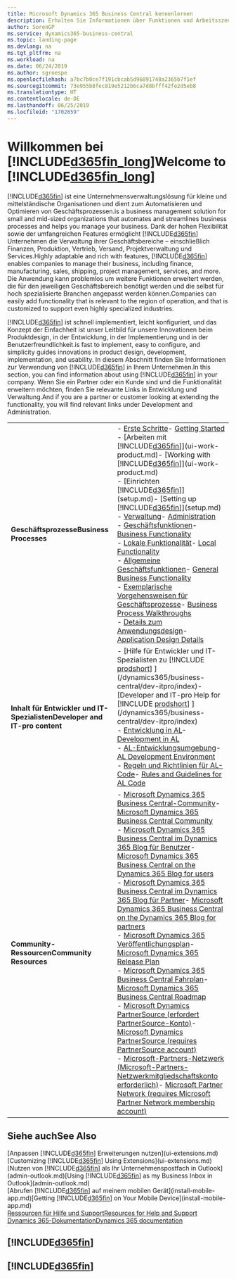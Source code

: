 ```yaml
---
title: Microsoft Dynamics 365 Business Central kennenlernen
description: Erhalten Sie Informationen über Funktionen und Arbeitsszenarien in Business Central, einer Unternehmensverwaltungslösung für kleine und mittelständische Organisationen.
author: SorenGP
ms.service: dynamics365-business-central
ms.topic: landing-page
ms.devlang: na
ms.tgt_pltfrm: na
ms.workload: na
ms.date: 06/24/2019
ms.author: sgroespe
ms.openlocfilehash: a7bc7b0ce7f191cbcab5d96891748a2365b7f1ef
ms.sourcegitcommit: 73e955b8fec819e5212b6ca7d8bfff42fe2d5eb8
ms.translationtype: HT
ms.contentlocale: de-DE
ms.lasthandoff: 06/25/2019
ms.locfileid: "1702859"
---
```

# <a name="welcome-to-included365finlongincludesd365finlongmdmd"></a><span data-ttu-id="ad806-103">Willkommen bei [!INCLUDE[d365fin_long](includes/d365fin_long_md.md)]</span><span class="sxs-lookup"><span data-stu-id="ad806-103">Welcome to [!INCLUDE[d365fin_long](includes/d365fin_long_md.md)]</span></span>
[!INCLUDE[d365fin](includes/d365fin_md.md)] <span data-ttu-id="ad806-104">ist eine Unternehmensverwaltungslösung für kleine und mittelständische Organisationen und dient zum Automatisieren und Optimieren von Geschäftsprozessen.</span><span class="sxs-lookup"><span data-stu-id="ad806-104">is a business management solution for small and mid-sized organizations that automates and streamlines business processes and helps you manage your business.</span></span> <span data-ttu-id="ad806-105">Dank der hohen Flexibilität sowie der umfangreichen Features ermöglicht [!INCLUDE[d365fin](includes/d365fin_md.md)] Unternehmen die Verwaltung ihrer Geschäftsbereiche – einschließlich Finanzen, Produktion, Vertrieb, Versand, Projektverwaltung und Services.</span><span class="sxs-lookup"><span data-stu-id="ad806-105">Highly adaptable and rich with features, [!INCLUDE[d365fin](includes/d365fin_md.md)] enables companies to manage their business, including finance, manufacturing, sales, shipping, project management, services, and more.</span></span> <span data-ttu-id="ad806-106">Die Anwendung kann problemlos um weitere Funktionen erweitert werden, die für den jeweiligen Geschäftsbereich benötigt werden und die selbst für hoch spezialisierte Branchen angepasst werden können.</span><span class="sxs-lookup"><span data-stu-id="ad806-106">Companies can easily add functionality that is relevant to the region of operation, and that is customized to support even highly specialized industries.</span></span>

[!INCLUDE[d365fin](includes/d365fin_md.md)] <span data-ttu-id="ad806-107">ist schnell implementiert, leicht konfiguriert, und das Konzept der Einfachheit ist unser Leitbild für unsere Innovationen beim Produktdesign, in der Entwicklung, in der Implementierung und in der Benutzerfreundlichkeit.</span><span class="sxs-lookup"><span data-stu-id="ad806-107">is fast to implement, easy to configure, and simplicity guides innovations in product design, development, implementation, and usability.</span></span> <span data-ttu-id="ad806-108">In diesem Abschnitt finden Sie Informationen zur Verwendung von [!INCLUDE[d365fin](includes/d365fin_md.md)] in Ihrem Unternehmen.</span><span class="sxs-lookup"><span data-stu-id="ad806-108">In this section, you can find information about using [!INCLUDE[d365fin](includes/d365fin_md.md)] in your company.</span></span> <span data-ttu-id="ad806-109">Wenn Sie ein Partner oder ein Kunde sind und die Funktionalität erweitern möchten, finden Sie relevante Links in Entwicklung und Verwaltung.</span><span class="sxs-lookup"><span data-stu-id="ad806-109">And if you are a partner or customer looking at extending the functionality, you will find relevant links under Development and Administration.</span></span>  

|||  
|-|-|  
|<span data-ttu-id="ad806-110">**Geschäftsprozesse**</span><span class="sxs-lookup"><span data-stu-id="ad806-110">**Business Processes**</span></span>|<span data-ttu-id="ad806-111">-   [Erste Schritte](product-get-started.md)</span><span class="sxs-lookup"><span data-stu-id="ad806-111">-   [Getting Started](product-get-started.md)</span></span><br /><span data-ttu-id="ad806-112">-   [Arbeiten mit [!INCLUDE[d365fin](includes/d365fin_md.md)]](ui-work-product.md)</span><span class="sxs-lookup"><span data-stu-id="ad806-112">-   [Working with [!INCLUDE[d365fin](includes/d365fin_md.md)]](ui-work-product.md)</span></span><br /><span data-ttu-id="ad806-113">-   [Einrichten [!INCLUDE[d365fin](includes/d365fin_md.md)]](setup.md)</span><span class="sxs-lookup"><span data-stu-id="ad806-113">-   [Setting up [!INCLUDE[d365fin](includes/d365fin_md.md)]](setup.md)</span></span><br /><span data-ttu-id="ad806-114">-   [Verwaltung](admin-setup-and-administration.md)</span><span class="sxs-lookup"><span data-stu-id="ad806-114">-   [Administration](admin-setup-and-administration.md)</span></span><br /><span data-ttu-id="ad806-115">-   [Geschäftsfunktionen](across-business-functionality.md)</span><span class="sxs-lookup"><span data-stu-id="ad806-115">-   [Business Functionality](across-business-functionality.md)</span></span><br /><span data-ttu-id="ad806-116">-   [Lokale Funktionalität](LocalFunctionality/Austria/austria-local-functionality.md)</span><span class="sxs-lookup"><span data-stu-id="ad806-116">-   [Local Functionality](LocalFunctionality/Austria/austria-local-functionality.md)</span></span><br /><span data-ttu-id="ad806-117">-   [Allgemeine Geschäftsfunktionen](ui-across-business-areas.md)</span><span class="sxs-lookup"><span data-stu-id="ad806-117">-   [General Business Functionality](ui-across-business-areas.md)</span></span><br /><span data-ttu-id="ad806-118">-   [Exemplarische Vorgehensweisen für Geschäftsprozesse](walkthrough-business-process-walkthroughs.md)</span><span class="sxs-lookup"><span data-stu-id="ad806-118">-   [Business Process Walkthroughs](walkthrough-business-process-walkthroughs.md)</span></span><br /><span data-ttu-id="ad806-119">-   [Details zum Anwendungsdesign](design-details-application-design.md)</span><span class="sxs-lookup"><span data-stu-id="ad806-119">-   [Application Design Details](design-details-application-design.md)</span></span>|  
|<span data-ttu-id="ad806-120">**Inhalt für Entwickler und IT-Spezialisten**</span><span class="sxs-lookup"><span data-stu-id="ad806-120">**Developer and IT-pro content**</span></span>|<span data-ttu-id="ad806-121">-   [Hilfe für Entwickler und IT-Spezialisten zu [!INCLUDE [prodshort](includes/prodshort.md)] ](/dynamics365/business-central/dev-itpro/index)</span><span class="sxs-lookup"><span data-stu-id="ad806-121">-   [Developer and IT-pro Help for [!INCLUDE [prodshort](includes/prodshort.md)] ](/dynamics365/business-central/dev-itpro/index)</span></span><br /><span data-ttu-id="ad806-122">-   [Entwicklung in AL](/dynamics365/business-central/dev-itpro/developer/devenv-dev-overview)</span><span class="sxs-lookup"><span data-stu-id="ad806-122">-   [Development in AL](/dynamics365/business-central/dev-itpro/developer/devenv-dev-overview)</span></span><br /><span data-ttu-id="ad806-123">-   [AL-Entwicklungsumgebung](/dynamics365/business-central/dev-itpro/developer/devenv-reference-overview)</span><span class="sxs-lookup"><span data-stu-id="ad806-123">-   [AL Development Environment](/dynamics365/business-central/dev-itpro/developer/devenv-reference-overview)</span></span><br /><span data-ttu-id="ad806-124">-   [Regeln und Richtlinien für AL-Code](/dynamics365/business-central/dev-itpro/compliance/apptest-overview)</span><span class="sxs-lookup"><span data-stu-id="ad806-124">-   [Rules and Guidelines for AL Code](/dynamics365/business-central/dev-itpro/compliance/apptest-overview)</span></span>|  
|<span data-ttu-id="ad806-125">**Community-Ressourcen**</span><span class="sxs-lookup"><span data-stu-id="ad806-125">**Community Resources**</span></span>|<span data-ttu-id="ad806-126">-   [Microsoft Dynamics 365 Business Central-Community](https://community.dynamics.com/business)</span><span class="sxs-lookup"><span data-stu-id="ad806-126">-   [Microsoft Dynamics 365 Business Central Community](https://community.dynamics.com/business)</span></span><br /><span data-ttu-id="ad806-127">-   [Microsoft Dynamics 365 Business Central im Dynamics 365 Blog für Benutzer](https://cloudblogs.microsoft.com/dynamics365/users/product/business-central/)</span><span class="sxs-lookup"><span data-stu-id="ad806-127">-   [Microsoft Dynamics 365 Business Central on the Dynamics 365 Blog for users](https://cloudblogs.microsoft.com/dynamics365/users/product/business-central/)</span></span><br /><span data-ttu-id="ad806-128">-   [Microsoft Dynamics 365 Business Central im Dynamics 365 Blog für Partner](https://cloudblogs.microsoft.com/dynamics365/it/product/business-central/)</span><span class="sxs-lookup"><span data-stu-id="ad806-128">-   [Microsoft Dynamics 365 Business Central on the Dynamics 365 Blog for partners](https://cloudblogs.microsoft.com/dynamics365/it/product/business-central/)</span></span><br /><span data-ttu-id="ad806-129">-   [Microsoft Dynamics 365 Veröffentlichungsplan](https://go.microsoft.com/fwlink/?linkid=2047422)</span><span class="sxs-lookup"><span data-stu-id="ad806-129">-   [Microsoft Dynamics 365 Release Plan](https://go.microsoft.com/fwlink/?linkid=2047422)</span></span><br /><span data-ttu-id="ad806-130">-   [Microsoft Dynamics 365 Business Central Fahrplan](https://dynamics.microsoft.com/en-us/roadmap/business-central/)</span><span class="sxs-lookup"><span data-stu-id="ad806-130">-   [Microsoft Dynamics 365 Business Central Roadmap](https://dynamics.microsoft.com/en-us/roadmap/business-central/)</span></span><br /><span data-ttu-id="ad806-131">-   [Microsoft Dynamics PartnerSource \(erfordert PartnerSource-Konto\)](https://mbs.microsoft.com/partnersource)</span><span class="sxs-lookup"><span data-stu-id="ad806-131">-   [Microsoft Dynamics PartnerSource \(requires PartnerSource account\)](https://mbs.microsoft.com/partnersource)</span></span><br /><span data-ttu-id="ad806-132">-   [Microsoft-Partners-Netzwerk \(Microsoft-Partners-Netzwerkmitgliedschaftskonto erforderlich\)](https://mspartner.microsoft.com/en/us/windows/index.aspx)</span><span class="sxs-lookup"><span data-stu-id="ad806-132">-   [Microsoft Partner Network \(requires Microsoft Partner Network membership account\)](https://mspartner.microsoft.com/en/us/windows/index.aspx)</span></span>|  

## <a name="see-also"></a><span data-ttu-id="ad806-133">Siehe auch</span><span class="sxs-lookup"><span data-stu-id="ad806-133">See Also</span></span>

<span data-ttu-id="ad806-134">[Anpassen [!INCLUDE[d365fin](includes/d365fin_md.md)] Erweiterungen nutzen](ui-extensions.md)</span><span class="sxs-lookup"><span data-stu-id="ad806-134">[Customizing [!INCLUDE[d365fin](includes/d365fin_md.md)] Using Extensions](ui-extensions.md)</span></span>  
<span data-ttu-id="ad806-135">[Nutzen von [!INCLUDE[d365fin](includes/d365fin_md.md)] als Ihr Unternehmenspostfach in Outlook](admin-outlook.md)</span><span class="sxs-lookup"><span data-stu-id="ad806-135">[Using [!INCLUDE[d365fin](includes/d365fin_md.md)] as my Business Inbox in Outlook](admin-outlook.md)</span></span>  
<span data-ttu-id="ad806-136">[Abrufen [!INCLUDE[d365fin](includes/d365fin_md.md)] auf meinem mobilen Gerät](install-mobile-app.md)</span><span class="sxs-lookup"><span data-stu-id="ad806-136">[Getting [!INCLUDE[d365fin](includes/d365fin_md.md)] on Your Mobile Device](install-mobile-app.md)</span></span>  
[<span data-ttu-id="ad806-137">Ressourcen für Hilfe und Support</span><span class="sxs-lookup"><span data-stu-id="ad806-137">Resources for Help and Support</span></span>](product-help-and-support.md)  
[<span data-ttu-id="ad806-138">Dynamics 365-Dokumentation</span><span class="sxs-lookup"><span data-stu-id="ad806-138">Dynamics 365 documentation</span></span>](/dynamics365/)  

## [!INCLUDE[d365fin](includes/free_trial_md.md)]
## [!INCLUDE[d365fin](includes/training_link_md.md)]
